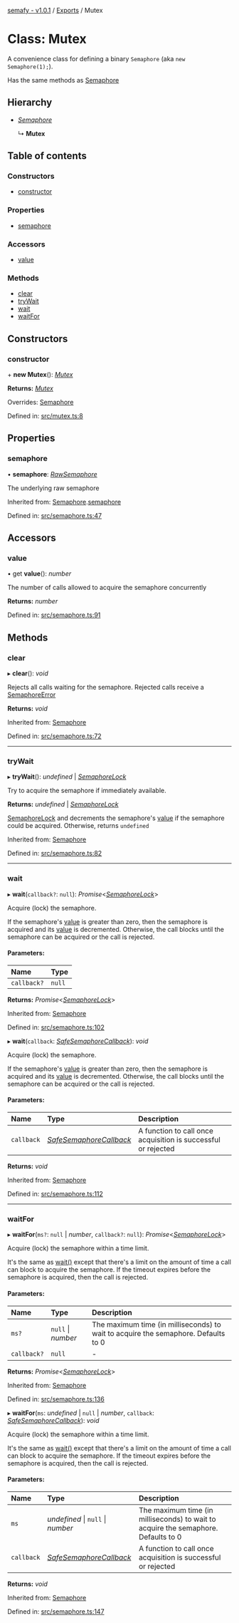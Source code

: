 [semafy - v1.0.1](../README.md) / [Exports](../modules.md) / Mutex

# Class: Mutex

A convenience class for defining a binary `Semaphore` (aka `new Semaphore(1);`).

Has the same methods as [Semaphore](semaphore.md)

## Hierarchy

* [*Semaphore*](semaphore.md)

  ↳ **Mutex**

## Table of contents

### Constructors

- [constructor](mutex.md#constructor)

### Properties

- [semaphore](mutex.md#semaphore)

### Accessors

- [value](mutex.md#value)

### Methods

- [clear](mutex.md#clear)
- [tryWait](mutex.md#trywait)
- [wait](mutex.md#wait)
- [waitFor](mutex.md#waitfor)

## Constructors

### constructor

\+ **new Mutex**(): [*Mutex*](mutex.md)

**Returns:** [*Mutex*](mutex.md)

Overrides: [Semaphore](semaphore.md)

Defined in: [src/mutex.ts:8](https://github.com/havelessbemore/semafy/blob/47ff01d/src/mutex.ts#L8)

## Properties

### semaphore

• **semaphore**: [*RawSemaphore*](rawsemaphore.md)

The underlying raw semaphore

Inherited from: [Semaphore](semaphore.md).[semaphore](semaphore.md#semaphore)

Defined in: [src/semaphore.ts:47](https://github.com/havelessbemore/semafy/blob/47ff01d/src/semaphore.ts#L47)

## Accessors

### value

• get **value**(): *number*

The number of calls allowed to acquire the semaphore concurrently

**Returns:** *number*

Defined in: [src/semaphore.ts:91](https://github.com/havelessbemore/semafy/blob/47ff01d/src/semaphore.ts#L91)

## Methods

### clear

▸ **clear**(): *void*

Rejects all calls waiting for the semaphore. Rejected calls receive a [SemaphoreError](semaphoreerror.md)

**Returns:** *void*

Inherited from: [Semaphore](semaphore.md)

Defined in: [src/semaphore.ts:72](https://github.com/havelessbemore/semafy/blob/47ff01d/src/semaphore.ts#L72)

___

### tryWait

▸ **tryWait**(): *undefined* \| [*SemaphoreLock*](semaphorelock.md)

Try to acquire the semaphore if immediately available.

**Returns:** *undefined* \| [*SemaphoreLock*](semaphorelock.md)

[SemaphoreLock](semaphorelock.md) and decrements the semaphore's [value](mutex.md#value) if the semaphore could be acquired.
Otherwise, returns `undefined`

Inherited from: [Semaphore](semaphore.md)

Defined in: [src/semaphore.ts:82](https://github.com/havelessbemore/semafy/blob/47ff01d/src/semaphore.ts#L82)

___

### wait

▸ **wait**(`callback?`: ``null``): *Promise*<[*SemaphoreLock*](semaphorelock.md)\>

Acquire (lock) the semaphore.

If the semaphore's [value](mutex.md#value) is greater than zero, then the semaphore is acquired
and its [value](mutex.md#value) is decremented. Otherwise, the call blocks until the semaphore
can be acquired or the call is rejected.

#### Parameters:

| Name | Type |
| :------ | :------ |
| `callback?` | ``null`` |

**Returns:** *Promise*<[*SemaphoreLock*](semaphorelock.md)\>

Inherited from: [Semaphore](semaphore.md)

Defined in: [src/semaphore.ts:102](https://github.com/havelessbemore/semafy/blob/47ff01d/src/semaphore.ts#L102)

▸ **wait**(`callback`: [*SafeSemaphoreCallback*](../interfaces/safesemaphorecallback.md)): *void*

Acquire (lock) the semaphore.

If the semaphore's [value](mutex.md#value) is greater than zero, then the semaphore is acquired
and its [value](mutex.md#value) is decremented. Otherwise, the call blocks until the semaphore
can be acquired or the call is rejected.

#### Parameters:

| Name | Type | Description |
| :------ | :------ | :------ |
| `callback` | [*SafeSemaphoreCallback*](../interfaces/safesemaphorecallback.md) | A function to call once acquisition is successful or rejected |

**Returns:** *void*

Inherited from: [Semaphore](semaphore.md)

Defined in: [src/semaphore.ts:112](https://github.com/havelessbemore/semafy/blob/47ff01d/src/semaphore.ts#L112)

___

### waitFor

▸ **waitFor**(`ms?`: ``null`` \| *number*, `callback?`: ``null``): *Promise*<[*SemaphoreLock*](semaphorelock.md)\>

Acquire (lock) the semaphore within a time limit.

It's the same as [wait()](mutex.md#wait) except that there's a limit on the amount of time a call
can block to acquire the semaphore. If the timeout expires before the semaphore is
acquired, then the call is rejected.

#### Parameters:

| Name | Type | Description |
| :------ | :------ | :------ |
| `ms?` | ``null`` \| *number* | The maximum time (in milliseconds) to wait to acquire the semaphore. Defaults to 0 |
| `callback?` | ``null`` | - |

**Returns:** *Promise*<[*SemaphoreLock*](semaphorelock.md)\>

Inherited from: [Semaphore](semaphore.md)

Defined in: [src/semaphore.ts:136](https://github.com/havelessbemore/semafy/blob/47ff01d/src/semaphore.ts#L136)

▸ **waitFor**(`ms`: *undefined* \| ``null`` \| *number*, `callback`: [*SafeSemaphoreCallback*](../interfaces/safesemaphorecallback.md)): *void*

Acquire (lock) the semaphore within a time limit.

It's the same as [wait()](mutex.md#wait) except that there's a limit on the amount of time a call
can block to acquire the semaphore. If the timeout expires before the semaphore is
acquired, then the call is rejected.

#### Parameters:

| Name | Type | Description |
| :------ | :------ | :------ |
| `ms` | *undefined* \| ``null`` \| *number* | The maximum time (in milliseconds) to wait to acquire the semaphore. Defaults to 0 |
| `callback` | [*SafeSemaphoreCallback*](../interfaces/safesemaphorecallback.md) | A function to call once acquisition is successful or rejected |

**Returns:** *void*

Inherited from: [Semaphore](semaphore.md)

Defined in: [src/semaphore.ts:147](https://github.com/havelessbemore/semafy/blob/47ff01d/src/semaphore.ts#L147)

